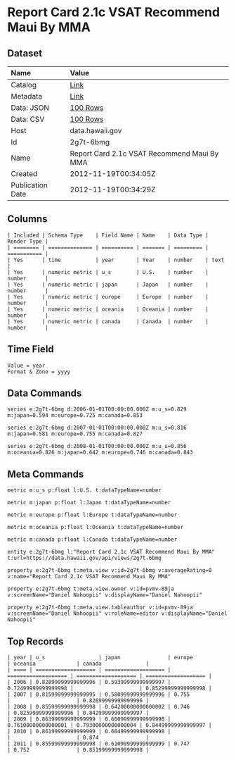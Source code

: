 # Report Card 2.1c VSAT Recommend Maui By MMA

## Dataset

| Name | Value |
| :--- | :---- |
| Catalog | [Link](https://catalog.data.gov/dataset/report-card-2-1c-vsat-recommend-maui-by-mma-192f5) |
| Metadata | [Link](https://data.hawaii.gov/api/views/2g7t-6bmg) |
| Data: JSON | [100 Rows](https://data.hawaii.gov/api/views/2g7t-6bmg/rows.json?max_rows=100) |
| Data: CSV | [100 Rows](https://data.hawaii.gov/api/views/2g7t-6bmg/rows.csv?max_rows=100) |
| Host | data.hawaii.gov |
| Id | 2g7t-6bmg |
| Name | Report Card 2.1c VSAT Recommend Maui By MMA |
| Created | 2012-11-19T00:34:05Z |
| Publication Date | 2012-11-19T00:34:29Z |

## Columns

```ls
| Included | Schema Type    | Field Name | Name    | Data Type | Render Type |
| ======== | ============== | ========== | ======= | ========= | =========== |
| Yes      | time           | year       | Year    | number    | text        |
| Yes      | numeric metric | u_s        | U.S.    | number    | number      |
| Yes      | numeric metric | japan      | Japan   | number    | number      |
| Yes      | numeric metric | europe     | Europe  | number    | number      |
| Yes      | numeric metric | oceania    | Oceania | number    | number      |
| Yes      | numeric metric | canada     | Canada  | number    | number      |
```

## Time Field

```ls
Value = year
Format & Zone = yyyy
```

## Data Commands

```ls
series e:2g7t-6bmg d:2006-01-01T00:00:00.000Z m:u_s=0.829 m:japan=0.594 m:europe=0.725 m:canada=0.853

series e:2g7t-6bmg d:2007-01-01T00:00:00.000Z m:u_s=0.816 m:japan=0.581 m:europe=0.755 m:canada=0.827

series e:2g7t-6bmg d:2008-01-01T00:00:00.000Z m:u_s=0.856 m:oceania=0.826 m:japan=0.642 m:europe=0.746 m:canada=0.843
```

## Meta Commands

```ls
metric m:u_s p:float l:U.S. t:dataTypeName=number

metric m:japan p:float l:Japan t:dataTypeName=number

metric m:europe p:float l:Europe t:dataTypeName=number

metric m:oceania p:float l:Oceania t:dataTypeName=number

metric m:canada p:float l:Canada t:dataTypeName=number

entity e:2g7t-6bmg l:"Report Card 2.1c VSAT Recommend Maui By MMA" t:url=https://data.hawaii.gov/api/views/2g7t-6bmg

property e:2g7t-6bmg t:meta.view v:id=2g7t-6bmg v:averageRating=0 v:name="Report Card 2.1c VSAT Recommend Maui By MMA"

property e:2g7t-6bmg t:meta.view.owner v:id=pvmv-89ja v:screenName="Daniel Nahoopii" v:displayName="Daniel Nahoopii"

property e:2g7t-6bmg t:meta.view.tableauthor v:id=pvmv-89ja v:screenName="Daniel Nahoopii" v:roleName=editor v:displayName="Daniel Nahoopii"
```

## Top Records

```ls
| year | u_s                 | japan               | europe              | oceania             | canada              | 
| ==== | =================== | =================== | =================== | =================== | =================== | 
| 2006 | 0.82899999999999996 | 0.59399999999999997 | 0.72499999999999998 |                     | 0.85299999999999998 | 
| 2007 | 0.81599999999999995 | 0.58099999999999996 | 0.755               |                     | 0.82699999999999996 | 
| 2008 | 0.85599999999999998 | 0.64200000000000002 | 0.746               | 0.82599999999999996 | 0.84299999999999997 | 
| 2009 | 0.86399999999999999 | 0.60099999999999998 | 0.76100000000000001 | 0.79300000000000004 | 0.84499999999999997 | 
| 2010 | 0.86199999999999999 | 0.60499999999999998 |                     |                     | 0.874               | 
| 2011 | 0.85599999999999998 | 0.61099999999999999 | 0.747               | 0.752               | 0.85199999999999998 | 
```